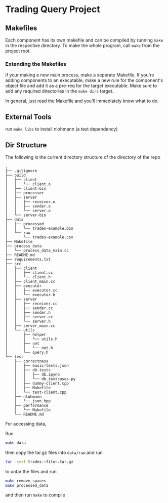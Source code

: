# Trading Query Project

## Makefiles
Each component has its own makefile and can be compiled by running `make` in the respective directory. To make the whole program, call `make` from the project root.

### Extending the Makefiles
If your making a new main process, make a seperate Makefile.
If you're adding components to an executable, make a new rule for the component's object file and add it as a pre-req for the target executable. Make sure to add any required directories in the `make dirs` target.

In general, just read the Makefile and you'll immediately know what to do.

## External Tools
run `make libs` to install nlohmann (a test dependency)

## Dir Structure
The following is the current directory structure of the directory of the repo

```
.
├── .gitignore
├── build
│   ├── client
│   │   └── client.o
│   ├── client-bin
│   ├── processor
│   ├── server
│   │   ├── receiver.o
│   │   ├── sender.o
│   │   └── server.o
│   └── server-bin
├── data
│   ├── processed
│   │   └── trades-example.bin
│   └── raw
│       └── trades-example.csv
├── Makefile
├── process_data
│   └── process_data_main.cc
├── README.md
├── requirements.txt
├── src
│   ├── client
│   │   ├── client.cc
│   │   └── client.h
│   ├── client_main.cc
│   ├── executor
│   │   ├── executor.cc
│   │   └── executor.h
│   ├── server
│   │   ├── receiver.cc
│   │   ├── sender.cc
│   │   ├── sender.h
│   │   ├── server.cc
│   │   └── server.h
│   ├── server_main.cc
│   └── utils
│       ├── helper
│       │   └── utils.h
│       ├── net
│       │   └── net.h
│       └── query.h
└── test
    ├── correctness
    │   ├── basic-tests.json
    │   ├── db-tests
    │   │   ├── db.ipynb
    │   │   └── db_testcases.py
    │   ├── dummy-client.cpp
    │   ├── Makefile
    │   └── test-client.cpp
    ├── nlohmann
    │   └── json.hpp
    ├── performance
    │   └── Makefile
    └── README.md
```

For accessing data,

Run

```bash
make data
```
then copy the tar.gz files into `data/raw` and run

```bash
tar -xvzf trades-<file>.tar.gz
```

to untar the files and run

```bash
make remove_spaces  
make processed_data
```

and then run `make` to compile
